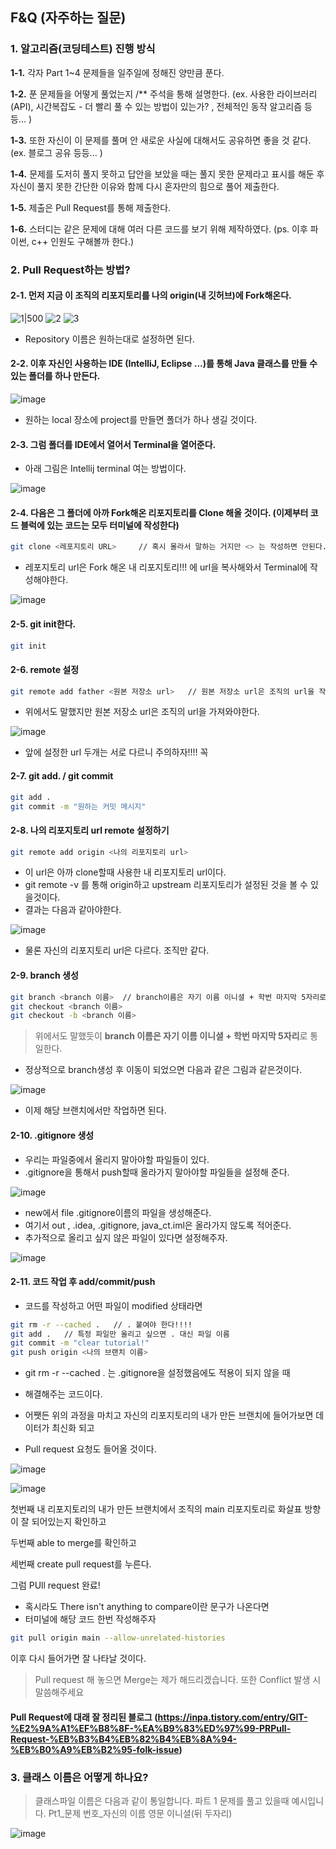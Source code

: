 ## F&Q (자주하는 질문)

### 1. 알고리즘(코딩테스트) 진행 방식

**1-1.** 각자 Part 1~4 문제들을 일주일에 정해진 양만큼 푼다.

**1-2.** 푼 문제들을 어떻게 풀었는지 /** 주석을 통해 설명한다. (ex. 사용한 라이브러리(API), 시간복잡도 - 더 빨리 풀 수 있는 방법이 있는가? , 전체적인 동작 알고리즘 등등... )  

**1-3.** 또한 자신이 이 문제를 풀며 안 새로운 사실에 대해서도 공유하면 좋을 것 같다. (ex. 블로그 공유 등등... )

**1-4.** 문제를 도저히 풀지 못하고 답안을 보았을 때는 풀지 못한 문제라고 표시를 해둔 후 자신이 풀지 못한 간단한 이유와 함께 다시 혼자만의 힘으로 풀어 제출한다.

**1-5.** 제출은 Pull Request를 통해 제출한다.

**1-6.** 스터디는 같은 문제에 대해 여러 다른 코드를 보기 위해 제작하였다. (ps. 이후 파이썬, c++ 인원도 구해볼까 한다.)

### 2. Pull Request하는 방법?

#### **2-1.** 먼저 지금 이 조직의 리포지토리를 나의 origin(내 깃허브)에 Fork해온다.

![1|500](https://github.com/Algorithms-CT/Java_CT/assets/113106136/c2c9e0b6-c5a2-4b88-8886-d169ddb80e53)
![2](https://github.com/Algorithms-CT/Java_CT/assets/113106136/9e65ff4f-cc47-49c0-93c4-dbda66207c40)
![3](https://github.com/Algorithms-CT/Java_CT/assets/113106136/d0cc9fd3-74f9-48c6-95a9-9523a00087f1)

- Repository 이름은 원하는대로 설정하면 된다.

#### **2-2.** 이후 자신인 사용하는 IDE (IntelliJ, Eclipse ...)를 통해 Java 클래스를 만들 수 있는 폴더를 하나 만든다.

![image](https://github.com/Algorithms-CT/Java_CT/assets/113106136/3fdbf096-613c-4fef-ba8b-484f1be9b134)

- 원하는 local 장소에 project를 만들면 폴더가 하나 생길 것이다.

#### **2-3.** 그럼 폴더를 IDE에서 열어서 Terminal을 열어준다.

- 아래 그림은 Intellij terminal 여는 방법이다.

![image](https://github.com/Algorithms-CT/Java_CT/assets/113106136/edab7bc8-e0f2-4c4c-a554-c219ffc8995b)

#### **2-4.** 다음은 그 폴더에 아까 Fork해온 리포지토리를 Clone 해올 것이다. (이제부터 코드 블럭에 있는 코드는 모두 터미널에 작성한다)

```bash
git clone <레포지토리 URL>     // 혹시 몰라서 말하는 거지만 <> 는 작성하면 안된다.
```

- 레포지토리 url은 Fork 해온 내 리포지토리!!! 에 url을 복사해와서 Terminal에 작성해야한다.

![image](https://github.com/Algorithms-CT/Java_CT/assets/113106136/00073543-b61e-45e2-83a2-bca175842959)

#### **2-5.** git init한다.

```bash
git init
```

#### **2-6.** remote 설정

```bash
git remote add father <원본 저장소 url>   // 원본 저장소 url은 조직의 url을 작성한다.
```

- 위에서도 말했지만 원본 저장소 url은 조직의 url을 가져와야한다.

![image](https://github.com/Algorithms-CT/Java_CT/assets/113106136/519328cd-8d24-44c0-9b1c-9d2f9d3c597a)

- 앞에 설정한 url 두개는 서로 다르니 주의하자!!!! 꼭

#### **2-7.** git add. / git commit 

```bash
git add .
git commit -m "원하는 커밋 메시지"
```

#### **2-8.** 나의 리포지토리 url remote 설정하기

```bash
git remote add origin <나의 리포지토리 url>
```
- 이 url은 아까 clone할때 사용한 내 리포지토리 url이다.
- git remote -v 를 통해 origin하고 upstream 리포지토리가 설정된 것을 볼 수 있을것이다.
- 결과는 다음과 같아야한다.

![image](https://github.com/Algorithms-CT/Java_CT/assets/113106136/56f2a8dc-25b3-4fde-a2f9-081f3f3e323f)

- 물론 자신의 리포지토리 url은 다르다. 조직만 같다.

#### **2-9.** branch 생성

```bash
git branch <branch 이름>  // branch이름은 자기 이름 이니셜 + 학번 마지막 5자리로 통일한다.
git checkout <branch 이름>
git checkout -b <branch 이름>
```

> 위에서도 말했듯이 **branch 이름은 자기 이름 이니셜 + 학번 마지막 5자리**로 통일한다.

- 정상적으로 branch생성 후 이동이 되었으면 다음과 같은 그림과 같은것이다.

![image](https://github.com/Algorithms-CT/Java_CT/assets/113106136/90d1937e-8246-476a-9f60-e9e0ea7ef620)

- 이제 해당 브랜치에서만 작업하면 된다.

#### **2-10.** .gitignore 생성

- 우리는 파일중에서 올리지 말아야할 파일들이 있다.
- .gitignore을 통해서 push할때 올라가지 말아야할 파일들을 설정해 준다.

![image](https://github.com/Algorithms-CT/Java_CT/assets/113106136/bee66a71-2dd0-423d-a0c8-dead775f8c4a)

- new에서 file .gitignore이름의 파일을 생성해준다.
- 여기서 out , .idea, .gitignore, java_ct.iml은 올라가지 않도록 적어준다.
- 추가적으로 올리고 싶지 않은 파일이 있다면 설정해주자.

![image](https://github.com/Algorithms-CT/Java_CT/assets/113106136/8ad89ec2-aa87-4e51-bf5e-8ab9d9a339b2)

#### **2-11.** 코드 작업 후 add/commit/push

- 코드를 작성하고 어떤 파일이 modified 상태라면

```bash
git rm -r --cached .   // . 붙여야 한다!!!!
git add .   // 특정 파일만 올리고 싶으면 . 대신 파일 이름 
git commit -m "clear tutorial!"
git push origin <나의 브랜치 이름>
```

- git rm -r --cached . 는 .gitignore을 설정했음에도 적용이 되지 않을 때
- 해결해주는 코드이다.

- 어쨋든 위의 과정을 마치고 자신의 리포지토리의 내가 만든 브랜치에 들어가보면 데이터가 최신화 되고
- Pull request 요청도 들어올 것이다.

![image](https://github.com/Algorithms-CT/Java_CT/assets/113106136/61ae19bb-7e8d-45e3-a40e-d75024010511)

![image](https://github.com/Algorithms-CT/Java_CT/assets/113106136/df938f0e-471f-4313-8976-058cb6a5afaf)

첫번째 내 리포지토리의 내가 만든 브랜치에서 조직의 main 리포지토리로 화살표 방향이 잘 되어있는지 확인하고 

두번째 able to merge를 확인하고 

세번째 create pull request를 누른다.

그럼 PUll request 완료!

- 혹시라도 There isn't anything to compare이란 문구가 나온다면
- 터미널에 해당 코드 한번 작성해주자

```bash
git pull origin main --allow-unrelated-histories
```
이후 다시 들어가면 잘 나타날 것이다.

> Pull request 해 놓으면 Merge는 제가 해드리겠습니다.
> 또한 Conflict 발생 시 말씀해주세요

#### Pull Request에 대래 잘 정리된 블로그 (https://inpa.tistory.com/entry/GIT-%E2%9A%A1%EF%B8%8F-%EA%B9%83%ED%97%99-PRPull-Request-%EB%B3%B4%EB%82%B4%EB%8A%94-%EB%B0%A9%EB%B2%95-folk-issue)

### 3. 클래스 이름은 어떻게 하나요?

> 클래스파일 이름은 다음과 같이 통일합니다.
> 파트 1 문제를 풀고 있을때 예시입니다.
> Pt1_문제 번호_자신의 이름 영문 이니셜(뒤 두자리)

 ![image](https://github.com/Algorithms-CT/Java_CT/assets/113106136/fb5c4bff-c1a0-4b60-b81d-01bb591bd72c)













